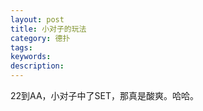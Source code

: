 ```yaml
---
layout: post
title: 小对子的玩法
category: 德扑
tags: 
keywords: 
description: 
---
```


22到AA，小对子中了SET，那真是酸爽。哈哈。

<p>

<a class="fancybox-buttons" data-fancybox-group="button" href="http://7xtttt.com1.z0.glb.clouddn.com/2016-05-14-Small-Pocket-1.png"><img src="http://7xtttt.com1.z0.glb.clouddn.com/porkerbg.jpg" alt="" hidden/></a>

<a class="fancybox-buttons" data-fancybox-group="button" href="http://7xtttt.com1.z0.glb.clouddn.com/2016-05-14-Small-Pocket-2.png"></a>

<a class="fancybox-buttons" data-fancybox-group="button" href="http://7xtttt.com1.z0.glb.clouddn.com/2016-05-14-Small-Pocket-3.png"></a>

<a class="fancybox-buttons" data-fancybox-group="button" href="http://7xtttt.com1.z0.glb.clouddn.com/2016-05-14-Small-Pocket-4.png"></a>

</p>






